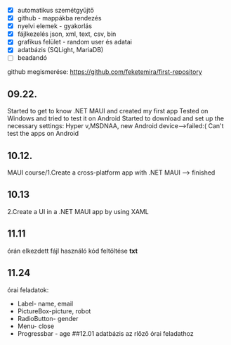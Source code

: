  - [X] automatikus szemétgyűjtő
 - [X] github - mappákba rendezés
 - [X] nyelvi elemek - gyakorlás
 - [X] fájlkezelés json, xml, text, csv, bin
 - [X] grafikus felület - random user és adatai
 - [X] adatbázis (SQLight, MariaDB)
 - [ ] beadandó

github megismerése:
https://github.com/feketemira/first-repository
 
 
 ## 09.22.
  Started  to get to know .NET MAUI and created my first app
  Tested on Windows and tried to test it on Android
  Started to download and set up the necessary settings: Hyper v,MSDNAA, new Android device-->failed:( Can't test the apps on Android
## 10.12.
   MAUI course/1.Create a cross-platform app with .NET MAUI --> finished
## 10.13
   2.Create a UI in a .NET MAUI app by using XAML
## 11.11 
   órán elkezdett fájl használó kód feltöltése **txt**
## 11.24
   órai feladatok:
   - Label- name, email
   - PictureBox-picture, robot
   - RadioButton- gender
   - Menu- close
   - Progressbar - age
##12.01
   adatbázis az rlőző órai feladathoz

